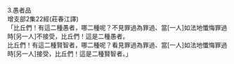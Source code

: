3.愚者品  
增支部2集22經(莊春江譯)  
「比丘們！有這二種愚者，哪二種呢？不見罪過為罪過、當[一人]如法地懺悔罪過時[另一人]不接受，比丘們！這是二種愚者。  
比丘們！有這二種賢智者，哪二種呢？看見罪過為罪過、當[一人]如法地懺悔罪過時[另一人]接受，比丘們！這是二種賢智者。」  
  
  
